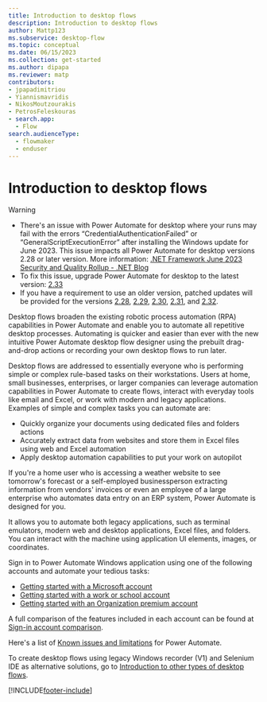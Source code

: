 ```yaml
---
title: Introduction to desktop flows
description: Introduction to desktop flows
author: Mattp123
ms.subservice: desktop-flow
ms.topic: conceptual
ms.date: 06/15/2023
ms.collection: get-started
ms.author: dipapa
ms.reviewer: matp
contributors:
- jpapadimitriou
- Yiannismavridis
- NikosMoutzourakis
- PetrosFeleskouras
- search.app: 
  - Flow
search.audienceType: 
  - flowmaker
  - enduser
---
```


# Introduction to desktop flows

> [!WARNING]
> - There's an issue with Power Automate for desktop where your runs may fail with the errors “CredentialAuthenticationFailed” or “GeneralScriptExecutionError” after installing the Windows update for June 2023. This issue impacts all Power Automate for desktop versions 2.28 or later version. More information: [.NET Framework June 2023 Security and Quality Rollup - .NET Blog ](https://devblogs.microsoft.com/dotnet/dotnet-framework-june-2023-security-and-quality-rollup/)
> - To fix this issue, upgrade Power Automate for desktop to the latest version: [2.33]( https://go.microsoft.com/fwlink/?linkid=2102613) 
> - If you have a requirement to use an older version, patched updates will be provided for the versions [2.28](https://go.microsoft.com/fwlink/?linkid=2239808), [2.29](https://go.microsoft.com/fwlink/?linkid=2239591), [2.30](https://go.microsoft.com/fwlink/?linkid=2239716), [2.31](https://go.microsoft.com/fwlink/?linkid=2239809), and [2.32](https://go.microsoft.com/fwlink/?linkid=2239592).

Desktop flows broaden the existing robotic process automation (RPA) capabilities in Power Automate and enable you to automate all repetitive desktop processes. Automating is quicker and easier than ever with the new intuitive Power Automate desktop flow designer using the prebuilt drag-and-drop actions or recording your own desktop flows to run later. 

Desktop flows are addressed to essentially everyone who is performing simple or complex rule-based tasks on their workstations. Users at home, small businesses, enterprises, or larger companies can leverage automation capabilities in Power Automate to create flows, interact with everyday tools like email and Excel, or work with modern and legacy applications. Examples of simple and complex tasks you can automate are:  

- Quickly organize your documents using dedicated files and folders actions 
- Accurately extract data from websites and store them in Excel files using web and Excel automation
- Apply desktop automation capabilities to put your work on autopilot  

If you're a home user who is accessing a weather website to see tomorrow's forecast or a self-employed businessperson extracting information from vendors' invoices or even an employee of a large enterprise who automates data entry on an ERP system, Power Automate is designed for you. 

It allows you to automate both legacy applications, such as terminal emulators, modern web and desktop applications, Excel files, and folders. You can interact with the machine using application UI elements, images, or coordinates.

Sign in to Power Automate Windows application using one of the following accounts and automate your tedious tasks: 

- [Getting started with a Microsoft account](getting-started-msa.md)
- [Getting started with a work or school account](getting-started-freeorg.md)
- [Getting started with an Organization premium account](getting-started-org.md)

A full comparison of the features included in each account can be found at [Sign-in account comparison](setup.md#sign-in-account-comparison).

Here's a list of [Known issues and limitations](setup.md#known-issues-and-limitations) for Power Automate.

To create desktop flows using legacy Windows recorder (V1) and Selenium IDE as alternative solutions, go to [Introduction to other types of desktop flows](overview.md).

[!INCLUDE[footer-include](../includes/footer-banner.md)]
